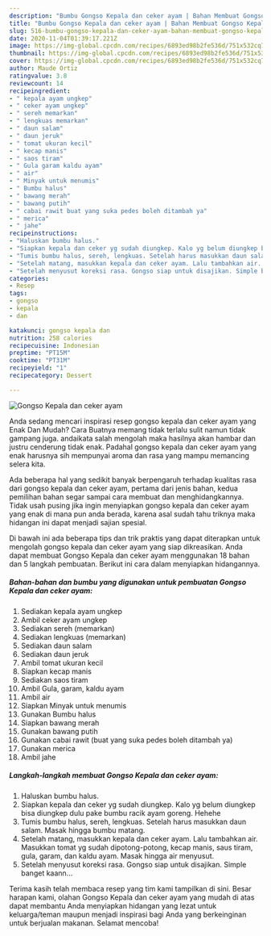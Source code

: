 ```yaml
---
description: "Bumbu Gongso Kepala dan ceker ayam | Bahan Membuat Gongso Kepala dan ceker ayam Yang Bisa Manjain Lidah"
title: "Bumbu Gongso Kepala dan ceker ayam | Bahan Membuat Gongso Kepala dan ceker ayam Yang Bisa Manjain Lidah"
slug: 516-bumbu-gongso-kepala-dan-ceker-ayam-bahan-membuat-gongso-kepala-dan-ceker-ayam-yang-bisa-manjain-lidah
date: 2020-11-04T01:39:17.221Z
image: https://img-global.cpcdn.com/recipes/6893ed98b2fe536d/751x532cq70/gongso-kepala-dan-ceker-ayam-foto-resep-utama.jpg
thumbnail: https://img-global.cpcdn.com/recipes/6893ed98b2fe536d/751x532cq70/gongso-kepala-dan-ceker-ayam-foto-resep-utama.jpg
cover: https://img-global.cpcdn.com/recipes/6893ed98b2fe536d/751x532cq70/gongso-kepala-dan-ceker-ayam-foto-resep-utama.jpg
author: Maude Ortiz
ratingvalue: 3.8
reviewcount: 14
recipeingredient:
- " kepala ayam ungkep"
- " ceker ayam ungkep"
- " sereh memarkan"
- " lengkuas memarkan"
- " daun salam"
- " daun jeruk"
- " tomat ukuran kecil"
- " kecap manis"
- " saos tiram"
- " Gula garam kaldu ayam"
- " air"
- " Minyak untuk menumis"
- " Bumbu halus"
- " bawang merah"
- " bawang putih"
- " cabai rawit buat yang suka pedes boleh ditambah ya"
- " merica"
- " jahe"
recipeinstructions:
- "Haluskan bumbu halus."
- "Siapkan kepala dan ceker yg sudah diungkep. Kalo yg belum diungkep bisa diungkep dulu pake bumbu racik ayam goreng. Hehehe"
- "Tumis bumbu halus, sereh, lengkuas. Setelah harus masukkan daun salam. Masak hingga bumbu matang."
- "Setelah matang, masukkan kepala dan ceker ayam. Lalu tambahkan air. Masukkan tomat yg sudah dipotong-potong, kecap manis, saus tiram, gula, garam, dan kaldu ayam. Masak hingga air menyusut."
- "Setelah menyusut koreksi rasa. Gongso siap untuk disajikan. Simple banget kaann..."
categories:
- Resep
tags:
- gongso
- kepala
- dan

katakunci: gongso kepala dan 
nutrition: 258 calories
recipecuisine: Indonesian
preptime: "PT15M"
cooktime: "PT31M"
recipeyield: "1"
recipecategory: Dessert

---
```



![Gongso Kepala dan ceker ayam](https://img-global.cpcdn.com/recipes/6893ed98b2fe536d/751x532cq70/gongso-kepala-dan-ceker-ayam-foto-resep-utama.jpg)

Anda sedang mencari inspirasi resep gongso kepala dan ceker ayam yang Enak Dan Mudah? Cara Buatnya memang tidak terlalu sulit namun tidak gampang juga. andaikata salah mengolah maka hasilnya akan hambar dan justru cenderung tidak enak. Padahal gongso kepala dan ceker ayam yang enak harusnya sih mempunyai aroma dan rasa yang mampu memancing selera kita.



Ada beberapa hal yang sedikit banyak berpengaruh terhadap kualitas rasa dari gongso kepala dan ceker ayam, pertama dari jenis bahan, kedua pemilihan bahan segar sampai cara membuat dan menghidangkannya. Tidak usah pusing jika ingin menyiapkan gongso kepala dan ceker ayam yang enak di mana pun anda berada, karena asal sudah tahu triknya maka hidangan ini dapat menjadi sajian spesial.


Di bawah ini ada beberapa tips dan trik praktis yang dapat diterapkan untuk mengolah gongso kepala dan ceker ayam yang siap dikreasikan. Anda dapat membuat Gongso Kepala dan ceker ayam menggunakan 18 bahan dan 5 langkah pembuatan. Berikut ini cara dalam menyiapkan hidangannya.

<!--inarticleads1-->

##### Bahan-bahan dan bumbu yang digunakan untuk pembuatan Gongso Kepala dan ceker ayam:

1. Sediakan  kepala ayam ungkep
1. Ambil  ceker ayam ungkep
1. Sediakan  sereh (memarkan)
1. Sediakan  lengkuas (memarkan)
1. Sediakan  daun salam
1. Sediakan  daun jeruk
1. Ambil  tomat ukuran kecil
1. Siapkan  kecap manis
1. Sediakan  saos tiram
1. Ambil  Gula, garam, kaldu ayam
1. Ambil  air
1. Siapkan  Minyak untuk menumis
1. Gunakan  Bumbu halus
1. Siapkan  bawang merah
1. Gunakan  bawang putih
1. Gunakan  cabai rawit (buat yang suka pedes boleh ditambah ya)
1. Gunakan  merica
1. Ambil  jahe




<!--inarticleads2-->

##### Langkah-langkah membuat Gongso Kepala dan ceker ayam:

1. Haluskan bumbu halus.
1. Siapkan kepala dan ceker yg sudah diungkep. Kalo yg belum diungkep bisa diungkep dulu pake bumbu racik ayam goreng. Hehehe
1. Tumis bumbu halus, sereh, lengkuas. Setelah harus masukkan daun salam. Masak hingga bumbu matang.
1. Setelah matang, masukkan kepala dan ceker ayam. Lalu tambahkan air. Masukkan tomat yg sudah dipotong-potong, kecap manis, saus tiram, gula, garam, dan kaldu ayam. Masak hingga air menyusut.
1. Setelah menyusut koreksi rasa. Gongso siap untuk disajikan. Simple banget kaann...




Terima kasih telah membaca resep yang tim kami tampilkan di sini. Besar harapan kami, olahan Gongso Kepala dan ceker ayam yang mudah di atas dapat membantu Anda menyiapkan hidangan yang lezat untuk keluarga/teman maupun menjadi inspirasi bagi Anda yang berkeinginan untuk berjualan makanan. Selamat mencoba!
